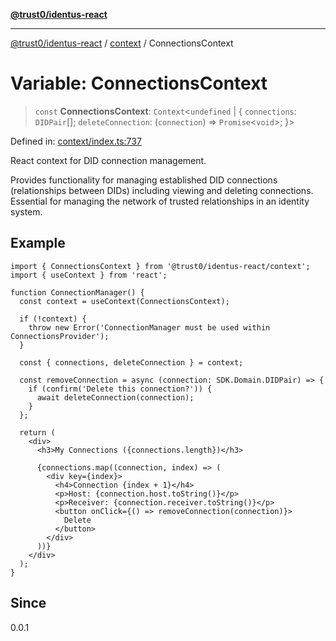 [**@trust0/identus-react**](../../README.md)

***

[@trust0/identus-react](../../README.md) / [context](../README.md) / ConnectionsContext

# Variable: ConnectionsContext

> `const` **ConnectionsContext**: `Context`\<`undefined` \| \{ `connections`: `DIDPair`[]; `deleteConnection`: (`connection`) => `Promise`\<`void`\>; \}\>

Defined in: [context/index.ts:737](https://github.com/trust0-project/identus/blob/febcd2542e30b741b517312de202d6c8715053f6/packages/identus-react/src/context/index.ts#L737)

React context for DID connection management.

Provides functionality for managing established DID connections (relationships
between DIDs) including viewing and deleting connections. Essential for managing
the network of trusted relationships in an identity system.

## Example

```tsx
import { ConnectionsContext } from '@trust0/identus-react/context';
import { useContext } from 'react';

function ConnectionManager() {
  const context = useContext(ConnectionsContext);
  
  if (!context) {
    throw new Error('ConnectionManager must be used within ConnectionsProvider');
  }
  
  const { connections, deleteConnection } = context;
  
  const removeConnection = async (connection: SDK.Domain.DIDPair) => {
    if (confirm('Delete this connection?')) {
      await deleteConnection(connection);
    }
  };
  
  return (
    <div>
      <h3>My Connections ({connections.length})</h3>
      
      {connections.map((connection, index) => (
        <div key={index}>
          <h4>Connection {index + 1}</h4>
          <p>Host: {connection.host.toString()}</p>
          <p>Receiver: {connection.receiver.toString()}</p>
          <button onClick={() => removeConnection(connection)}>
            Delete
          </button>
        </div>
      ))}
    </div>
  );
}
```

## Since

0.0.1
